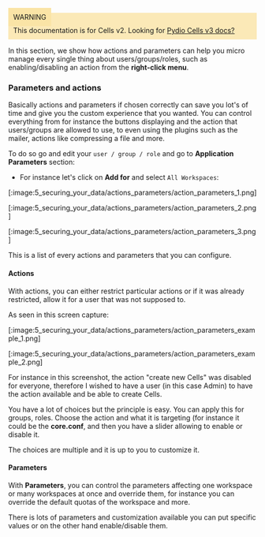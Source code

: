 
<div style="background-color: #fbe9b7;font-size: 14px;">
<span style="background-color: #fae4a6;padding: 10px;">WARNING</span>
<span style="padding: 10px;display: inline-block;">This documentation is for Cells v2. Looking for <a href="https://pydio.com/en/docs/cells/v3/quick-start">Pydio Cells v3 docs?</a></span>
</div>




In this section, we show how actions and parameters can help you micro manage every single thing about users/groups/roles, such as enabling/disabling an action from the **right-click menu**.

### Parameters and actions

Basically actions and parameters if chosen correctly can save you lot's of time and give you the custom experience that you wanted. You can control everything from for instance the buttons displaying and the action that users/groups are allowed to use, to even using the plugins such as the mailer, actions like compressing a file and more.

To do so go and edit your `user / group / role` and go to **Application Parameters** section:

- For instance let's click on **Add for** and select  `All Workspaces`:

[:image:5_securing_your_data/actions_parameters/action_parameters_1.png]

[:image:5_securing_your_data/actions_parameters/action_parameters_2.png]

[:image:5_securing_your_data/actions_parameters/action_parameters_3.png]

This is a list of every actions and parameters that you can configure.

#### Actions

With actions, you can either restrict particular actions or if it was already restricted, allow it for a user that was not supposed to.

As seen in this screen capture:

[:image:5_securing_your_data/actions_parameters/action_parameters_example_1.png]

[:image:5_securing_your_data/actions_parameters/action_parameters_example_2.png]

For instance in this screenshot, the action "create new Cells" was disabled for everyone, therefore I wished to have a user (in this case Admin) to have the action available and be able to create Cells.

You have a lot of choices but the principle is easy.
You can apply this for groups, roles. 
Choose the action and what it is targeting (for instance it could be the **core.conf**, and then you have a slider allowing to enable or disable it.

The choices are multiple and it is up to you to customize it.

#### Parameters

With **Parameters**, you can control the parameters affecting one workspace or many workspaces at once and override them, for instance you can override the default quotas of the workspace and more.

There is lots of parameters and customization available you can put specific values or on the other hand enable/disable them.